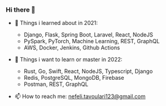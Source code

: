 ### Hi there 👋

- 🔭 Things i learned about in 2021:
  -  Django, Flask, Spring Boot, Laravel, React, NodeJS
  -  PySpark, PyTorch, Machine Learning, REST, GraphQL
  -  AWS, Docker, Jenkins, Github Αctions

- :dart: Things i want to learn or master in 2022:
  -  Rust, Go, Swift, React, NodeJS, Typescript, Django
  -  Redis, PostgreSQL, MongoDB, Firebase
  -  Postman, REST, GraphQL

- 📫 How to reach me: nefeli.tavoulari123@gmail.com
